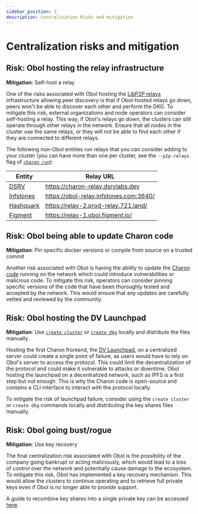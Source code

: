 ```yaml
---
sidebar_position: 3
description: Centralization Risks and mitigation
---
```


# Centralization risks and mitigation

## Risk: Obol hosting the relay infrastructure
**Mitigation**: Self-host a relay

One of the risks associated with Obol hosting the [LibP2P relays](docs/charon/networking.md) infrastructure allowing peer discovery is that if Obol-hosted relays go down, peers won't be able to discover each other and perform the DKG. To mitigate this risk, external organizations and node operators can consider self-hosting a relay. This way, if Obol's relays go down, the clusters can still operate through other relays in the network. Ensure that all nodes in the cluster use the same relays, or they will not be able to find each other if they are connected to different relays.

The following non-Obol entities run relays that you can consider adding to your cluster (you can have more than one per cluster, see the `--p2p-relays` flag of [`charon run`](../../charon/charon-cli-reference.md#the-run-subcommand)):

| Entity    | Relay URL                                   |
|-----------|---------------------------------------|
| [DSRV](https://www.dsrvlabs.com/)      | https://charon-relay.dsrvlabs.dev     |
| [Infstones](https://infstones.com/) | https://obol-relay.infstones.com:3640/ |
| [Hashquark](https://www.hashquark.io/) | https://relay-2.prod-relay.721.land/  |
| [Figment](https://figment.io/)   | https://relay-1.obol.figment.io/ |

## Risk: Obol being able to update Charon code
**Mitigation**: Pin specific docker versions or compile from source on a trusted commit

Another risk associated with Obol is having the ability to update the [Charon code](https://github.com/ObolNetwork/charon) running on the network which could introduce vulnerabilities or malicious code. To mitigate this risk, operators can consider pinning specific versions of the code that have been thoroughly tested and accepted by the network. This would ensure that any updates are carefully vetted and reviewed by the community.

## Risk: Obol hosting the DV Launchpad
**Mitigation**: Use [`create cluster`](docs/charon/charon-cli-reference.md) or [`create dkg`](docs/charon/charon-cli-reference.md) locally and distribute the files manually

Hosting the first Charon frontend, the [DV Launchpad](../../dvl/intro.md), on a centralized server could create a single point of failure, as users would have to rely on Obol's server to access the protocol. This could limit the decentralization of the protocol and could make it vulnerable to attacks or downtime. Obol hosting the launchpad on a decentralized network, such as IPFS is a first step but not enough. This is why the Charon code is open-source and contains a CLI interface to interact with the protocol locally.

To mitigate the risk of launchpad failure, consider using the `create cluster` or `create dkg` commands locally and distributing the key shares files manually.


## Risk: Obol going bust/rogue
**Mitigation**: Use key recovery

The final centralization risk associated with Obol is the possibility of the company going bankrupt or acting maliciously, which would lead to a loss of control over the network and potentially cause damage to the ecosystem. To mitigate this risk, Obol has implemented a key recovery mechanism. This would allow the clusters to continue operating and to retrieve full private keys even if Obol is no longer able to provide support.

A guide to recombine key shares into a single private key can be accessed [here](../quickstart/advanced/quickstart-combine.md).
